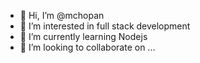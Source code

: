 - 👋 Hi, I’m @mchopan
- 👀 I’m interested in full stack development
- 🌱 I’m currently learning Nodejs
- 💞️ I’m looking to collaborate on ...

<!---
mchopan/mchopan is a ✨ special ✨ repository because its `README.md` (this file) appears on your GitHub profile.
You can click the Preview link to take a look at your changes.
--->
